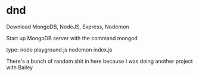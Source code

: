 # dnd

Download MongoDB, NodeJS, Express, Nodemon

Start up MongoDB server with the command mongod

type: node playground.js
nodemon index.js

There's a bunch of random shit in here because I was doing another project with Bailey
